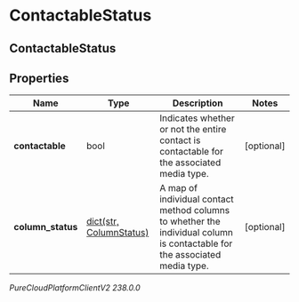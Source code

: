 # ContactableStatus

## ContactableStatus

## Properties

|Name | Type | Description | Notes|
|------------ | ------------- | ------------- | -------------|
| **contactable** | bool | Indicates whether or not the entire contact is contactable for the associated media type. | [optional] |
| **column_status** | [dict(str, ColumnStatus)](ColumnStatus) | A map of individual contact method columns to whether the individual column is contactable for the associated media type. | [optional] |



_PureCloudPlatformClientV2 238.0.0_
